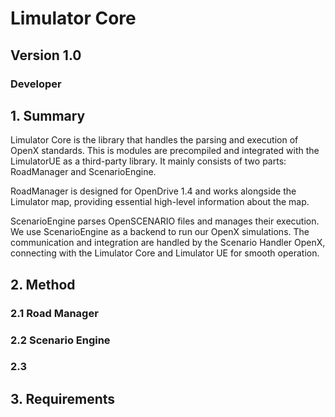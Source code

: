 
# Limulator Core 
## Version 1.0
### Developer

## 1. Summary
Limulator Core is the library that handles the parsing and execution of OpenX standards. This is modules are precompiled and integrated with the LimulatorUE as a third-party library. It mainly consists of two parts: RoadManager and ScenarioEngine.

RoadManager is designed for OpenDrive 1.4 and works alongside the Limulator map, providing essential high-level information about the map.

ScenarioEngine parses OpenSCENARIO files and manages their execution. We use ScenarioEngine as a backend to run our OpenX simulations. The communication and integration are handled by the Scenario Handler OpenX, connecting with the Limulator Core and Limulator UE for smooth operation.

## 2. Method
### 2.1 Road Manager 

### 2.2 Scenario Engine  

### 2.3 

## 3. Requirements
